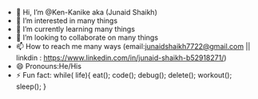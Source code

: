 - 👋 Hi, I’m @Ken-Kanike aka (Junaid Shaikh)
- 👀 I’m interested in many things
- 🌱 I’m currently learning many things
- 💞️ I’m looking to collaborate on many things
- 📫 How to reach me many ways (email:junaidshaikh7722@gmail.com  || linkdin : https://www.linkedin.com/in/junaid-shaikh-b52918271/)
- 😄 Pronouns:He/His 
- ⚡ Fun fact:
while( life){
   eat();
   code();
   debug();
   delete();
   workout();
   sleep();
}

<!---
Ken-Kanike/Ken-Kanike is a ✨ special ✨ repository because its `README.md` (this file) appears on your GitHub profile.
You can click the Preview link to take a look at your changes.
--->
